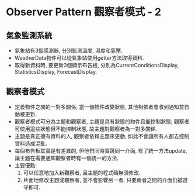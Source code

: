 # Observer Pattern 觀察者模式 - 2

## 氣象監測系統
* 氣象站有3個感測器, 分別監測溫度, 濕度和氣壓.
* WeatherData物件可以從氣象站使用getter方法取得資料.
* 取得新資料時, 要更新3個顯示布告板, 分別為CurrentConditionsDisplay, StatisticsDisplay, ForecastDisplay.

## 觀察者模式
* 定義物件之間的一對多關係, 當一個物件改變狀態, 其他相依者會收到通知並自動被更新.
* 觀察者模式可分為主題和觀察者, 主題是具有狀態的物件且能控制狀態; 觀察者可使用這些狀態但不能控制狀態, 故主題對觀察者為一對多關係.
* 主題是真正擁有資料的人, 觀察者依賴主題來更動, 如此不會讓所有人都去控制資料造成混亂.
* 每個布告板其實是有差異的, 但他們同時實踐同一介面, 有了統一方法update, 讓主題在需要通知觀察者時有一個統一的方法.
* 主要優點:
	1. 可以任意地加入新觀察者, 且主題的程式碼無須修改.
	1. 片面地修改主題或觀察者, 並不會影響另一者, 只要兩者之間的介面仍被遵守即可.